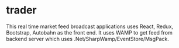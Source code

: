 # trader

This real time market feed broadcast applications uses React, Redux, Bootstrap, Autobahn as the front end. It uses WAMP to get feed 
from backend server which uses .Net/SharpWamp/EventStore/MsgPack. 

